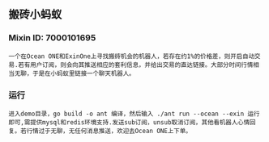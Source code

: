 ## 搬砖小蚂蚁
### Mixin ID: 7000101695
    一个在Ocean ONE和ExinOne上寻找搬砖机会的机器人，若存在约1%的价格差，则开启自动交易.若有用户订阅，则会向其推送相应的套利信息，并给出交易的直达链接。大部分时间行情相当无聊，于是在小蚂蚁里链接一个聊天机器人。

### 运行
    进入demo目录，go build -o ant 编译，然后输入 ./ant run --ocean --exin 运行即可,需提供mysql和redis环境支持.发送sub订阅，unsub取消订阅，其他看机器人心情回复。若行情过于无聊，无任何消息推送，欢迎去Ocean ONE上下单。
